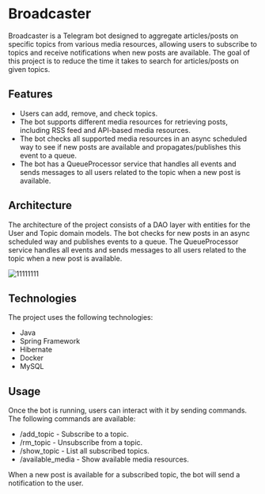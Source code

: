 # Broadcaster
Broadcaster is a Telegram bot designed to aggregate articles/posts on specific topics from various media resources, allowing users to subscribe to topics and receive notifications when new posts are available. The goal of this project is to reduce the time it takes to search for articles/posts on given topics.

## Features
- Users can add, remove, and check topics.
- The bot supports different media resources for retrieving posts, including RSS feed and API-based media resources.
- The bot checks all supported media resources in an async scheduled way to see if new posts are available and propagates/publishes this event to a queue.
- The bot has a QueueProcessor service that handles all events and sends messages to all users related to the topic when a new post is available.

## Architecture
The architecture of the project consists of a DAO layer with entities for the User and Topic domain models. The bot checks for new posts in an async scheduled way and publishes events to a queue. The QueueProcessor service handles all events and sends messages to all users related to the topic when a new post is available.

![11111111](https://user-images.githubusercontent.com/72043323/229278806-a64bfe28-5c64-45e1-9ca2-fdf2c16f96b1.png)


## Technologies
The project uses the following technologies:

- Java
- Spring Framework
- Hibernate
- Docker
- MySQL

## Usage
Once the bot is running, users can interact with it by sending commands. The following commands are available:

- /add_topic <topic> - Subscribe to a topic.
- /rm_topic <topic> - Unsubscribe from a topic.
- /show_topic - List all subscribed topics.
- /available_media - Show available media resources.

When a new post is available for a subscribed topic, the bot will send a notification to the user.
